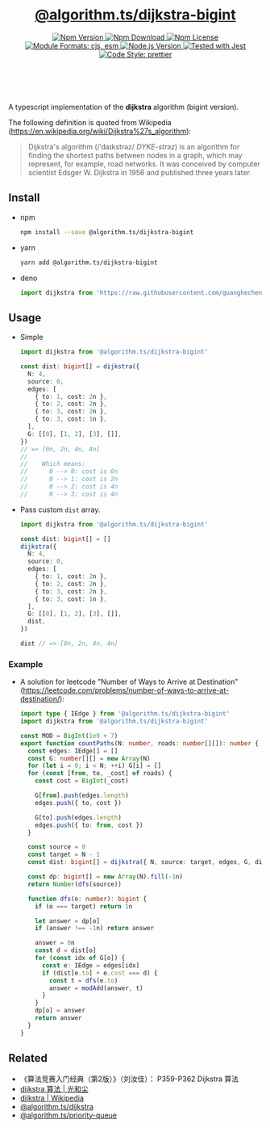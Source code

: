 <header>
  <h1 align="center">
    <a href="https://github.com/guanghechen/algorithm.ts/tree/main/packages/dijkstra-bigint#readme">@algorithm.ts/dijkstra-bigint</a>
  </h1>
  <div align="center">
    <a href="https://www.npmjs.com/package/@algorithm.ts/dijkstra-bigint">
      <img
        alt="Npm Version"
        src="https://img.shields.io/npm/v/@algorithm.ts/dijkstra-bigint.svg"
      />
    </a>
    <a href="https://www.npmjs.com/package/@algorithm.ts/dijkstra-bigint">
      <img
        alt="Npm Download"
        src="https://img.shields.io/npm/dm/@algorithm.ts/dijkstra-bigint.svg"
      />
    </a>
    <a href="https://www.npmjs.com/package/@algorithm.ts/dijkstra-bigint">
      <img
        alt="Npm License"
        src="https://img.shields.io/npm/l/@algorithm.ts/dijkstra-bigint.svg"
      />
    </a>
    <a href="#install">
      <img
        alt="Module Formats: cjs, esm"
        src="https://img.shields.io/badge/module_formats-cjs%2C%20esm-green.svg"
      />
    </a>
    <a href="https://github.com/nodejs/node">
      <img
        alt="Node.js Version"
        src="https://img.shields.io/node/v/@algorithm.ts/dijkstra-bigint"
      />
    </a>
    <a href="https://github.com/facebook/jest">
      <img
        alt="Tested with Jest"
        src="https://img.shields.io/badge/tested_with-jest-9c465e.svg"
      />
    </a>
    <a href="https://github.com/prettier/prettier">
      <img
        alt="Code Style: prettier"
        src="https://img.shields.io/badge/code_style-prettier-ff69b4.svg?style=flat-square"
      />
    </a>
  </div>
</header>
<br/>


A typescript implementation of the **dijkstra** algorithm (bigint version).

The following definition is quoted from Wikipedia (https://en.wikipedia.org/wiki/Dijkstra%27s_algorithm):

> Dijkstra's algorithm (/ˈdaɪkstrəz/ *DYKE-strəz*) is an algorithm for finding
> the shortest paths between nodes in a graph, which may represent, for example,
> road networks. It was conceived by computer scientist Edsger W. Dijkstra in
> 1956 and published three years later.


## Install

* npm

  ```bash
  npm install --save @algorithm.ts/dijkstra-bigint
  ```

* yarn

  ```bash
  yarn add @algorithm.ts/dijkstra-bigint
  ```

* deno

  ```typescript
  import dijkstra from 'https://raw.githubusercontent.com/guanghechen/algorithm.ts/main/packages/dijkstra-bigint/src/index.ts'
  ```

## Usage

* Simple

  ```typescript
  import dijkstra from '@algorithm.ts/dijkstra-bigint'

  const dist: bigint[] = dijkstra({
    N: 4,
    source: 0,
    edges: [
      { to: 1, cost: 2n },
      { to: 2, cost: 2n },
      { to: 3, cost: 2n },
      { to: 3, cost: 1n },
    ],
    G: [[0], [1, 2], [3], []],
  })
  // => [0n, 2n, 4n, 4n]
  // 
  //    Which means:
  //      0 --> 0: cost is 0n
  //      0 --> 1: cost is 2n
  //      0 --> 2: cost is 4n
  //      0 --> 3: cost is 4n
  ```

* Pass custom `dist` array.

  ```typescript
  import dijkstra from '@algorithm.ts/dijkstra-bigint'

  const dist: bigint[] = []
  dijkstra({
    N: 4,
    source: 0,
    edges: [
      { to: 1, cost: 2n },
      { to: 2, cost: 2n },
      { to: 3, cost: 2n },
      { to: 3, cost: 1n },
    ],
    G: [[0], [1, 2], [3], []],
    dist,
  })

  dist // => [0n, 2n, 4n, 4n]
  ```

### Example

* A solution for leetcode "Number of Ways to Arrive at Destination"
  (https://leetcode.com/problems/number-of-ways-to-arrive-at-destination/):

  ```typescript
  import type { IEdge } from '@algorithm.ts/dijkstra-bigint'
  import dijkstra from '@algorithm.ts/dijkstra-bigint'

  const MOD = BigInt(1e9 + 7)
  export function countPaths(N: number, roads: number[][]): number {
    const edges: IEdge[] = []
    const G: number[][] = new Array(N)
    for (let i = 0; i < N; ++i) G[i] = []
    for (const [from, to, _cost] of roads) {
      const cost = BigInt(_cost)

      G[from].push(edges.length)
      edges.push({ to, cost })

      G[to].push(edges.length)
      edges.push({ to: from, cost })
    }

    const source = 0
    const target = N - 1
    const dist: bigint[] = dijkstra({ N, source: target, edges, G, dist: customDist }, { INF: BigInt(1e12) })

    const dp: bigint[] = new Array(N).fill(-1n)
    return Number(dfs(source))

    function dfs(o: number): bigint {
      if (o === target) return 1n

      let answer = dp[o]
      if (answer !== -1n) return answer

      answer = 0n
      const d = dist[o]
      for (const idx of G[o]) {
        const e: IEdge = edges[idx]
        if (dist[e.to] + e.cost === d) {
          const t = dfs(e.to)
          answer = modAdd(answer, t)
        }
      }
      dp[o] = answer
      return answer
    }
  }
  ```


## Related

* 《算法竞赛入门经典（第2版）》（刘汝佳）： P359-P362 Dijkstra 算法
* [dijkstra 算法 | 光和尘][dijkstra]
* [dijkstra | Wikipedia][wikipedia-dijkstra]
* [@algorithm.ts/dijkstra][]
* [@algorithm.ts/priority-queue][]


[homepage]: https://github.com/guanghechen/algorithm.ts/tree/main/packages/dijkstra-bigint#readme
[wikipedia-dijkstra]: https://en.wikipedia.org/wiki/Dijkstra%27s_algorithm
[dijkstra]: https://me.guanghechen.com/post/algorithm/graph/shortest-path/dijkstra
[@algorithm.ts/dijkstra]: https://github.com/guanghechen/algorithm.ts/tree/main/packages/dijkstra
[@algorithm.ts/priority-queue]: https://github.com/guanghechen/algorithm.ts/tree/main/packages/priority-queue